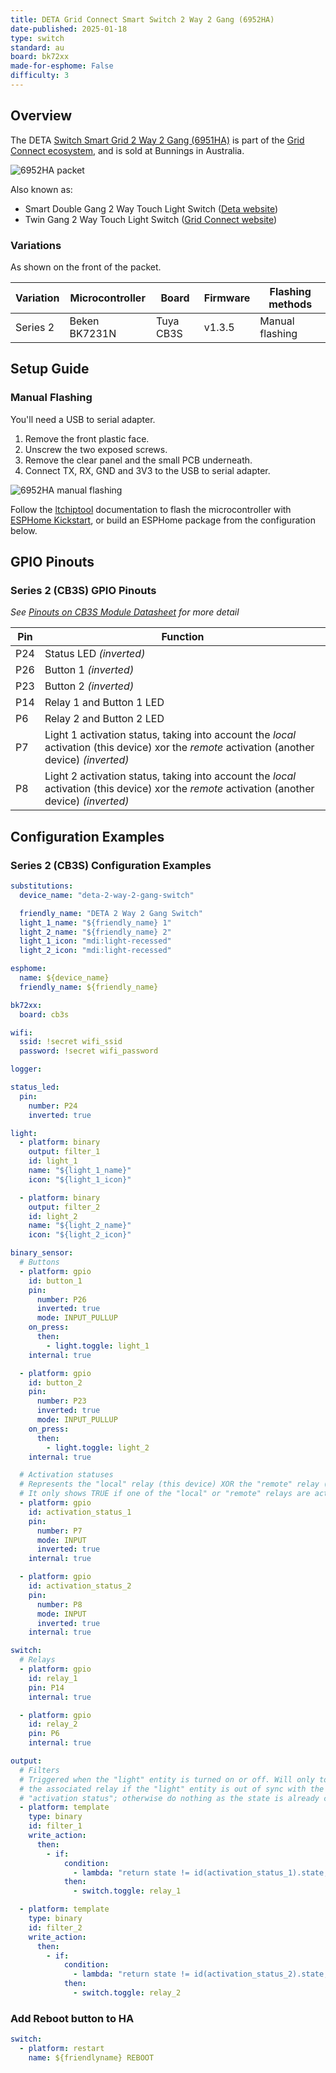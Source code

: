 ```yaml
---
title: DETA Grid Connect Smart Switch 2 Way 2 Gang (6952HA)
date-published: 2025-01-18
type: switch
standard: au
board: bk72xx
made-for-esphome: False
difficulty: 3
---
```


## Overview

The DETA [Switch Smart Grid 2 Way 2 Gang (6951HA)](https://www.bunnings.com.au/deta-switch-smart-grid-2-way-2-gang_p0346911) is part of the [Grid Connect ecosystem](https://grid-connect.com.au/), and is sold at Bunnings in Australia.

![6952HA packet](./6952HA-packet.jpg "DETA 6952HA packet, with 'Series 2' highlighted.")

Also known as:

- Smart Double Gang 2 Way Touch Light Switch ([Deta website](https://detaelectrical.com.au/product/deta-grid-connect-smart-double-gang-2-way-touch-light-switch/))
- Twin Gang 2 Way Touch Light Switch ([Grid Connect website](https://grid-connect.com.au/download/6952ha/))

### Variations

As shown on the front of the packet.

| Variation   | Microcontroller | Board     | Firmware | Flashing methods |
| ----------- | --------------- | --------- | -------- | ---------------- |
| Series 2    | Beken BK7231N   | Tuya CB3S | v1.3.5   | Manual flashing  |

## Setup Guide

### Manual Flashing

You'll need a USB to serial adapter.

1. Remove the front plastic face.
2. Unscrew the two exposed screws.
3. Remove the clear panel and the small PCB underneath.
4. Connect TX, RX, GND and 3V3 to the USB to serial adapter.

![6952HA manual flashing](./6952HA-manual-flashing.jpg "DETA 6952HA board connected to a USB to serial adapter.")

Follow the [ltchiptool](https://github.com/libretiny-eu/ltchiptool) documentation to flash the microcontroller with [ESPHome Kickstart](https://github.com/libretiny-eu/esphome-kickstart/releases), or build an ESPHome package from the configuration below.

## GPIO Pinouts

### Series 2 (CB3S) GPIO Pinouts

_See [Pinouts on CB3S Module Datasheet](https://developer.tuya.com/en/docs/iot/cb3s?id=Kai94mec0s076#title-5-Pin%20definition) for more detail_

| Pin    | Function                                                                          |
| ------ | --------------------------------------------------------------------------------- |
| P24    | Status LED  _(inverted)_ |
| P26    | Button 1 _(inverted)_ |
| P23    | Button 2 _(inverted)_ |
| P14    | Relay 1 and Button 1 LED |
| P6    | Relay 2 and Button 2 LED |
| P7     | Light 1 activation status, taking into account the _local_ activation (this device) xor the _remote_ activation (another device) _(inverted)_     |
| P8     | Light 2 activation status, taking into account the _local_ activation (this device) xor the _remote_ activation (another device) _(inverted)_     |

## Configuration Examples

### Series 2 (CB3S) Configuration Examples

```yaml
substitutions:
  device_name: "deta-2-way-2-gang-switch"

  friendly_name: "DETA 2 Way 2 Gang Switch"
  light_1_name: "${friendly_name} 1"
  light_2_name: "${friendly_name} 2"
  light_1_icon: "mdi:light-recessed"
  light_2_icon: "mdi:light-recessed"

esphome:
  name: ${device_name}
  friendly_name: ${friendly_name}

bk72xx:
  board: cb3s

wifi:
  ssid: !secret wifi_ssid
  password: !secret wifi_password

logger:

status_led:
  pin:
    number: P24
    inverted: true

light:
  - platform: binary
    output: filter_1
    id: light_1
    name: "${light_1_name}"
    icon: "${light_1_icon}"

  - platform: binary
    output: filter_2
    id: light_2
    name: "${light_2_name}"
    icon: "${light_2_icon}"

binary_sensor:
  # Buttons
  - platform: gpio
    id: button_1
    pin:
      number: P26
      inverted: true
      mode: INPUT_PULLUP
    on_press:
      then:
        - light.toggle: light_1
    internal: true

  - platform: gpio
    id: button_2
    pin:
      number: P23
      inverted: true
      mode: INPUT_PULLUP
    on_press:
      then:
        - light.toggle: light_2
    internal: true

  # Activation statuses
  # Represents the "local" relay (this device) XOR the "remote" relay (another device).
  # It only shows TRUE if one of the "local" or "remote" relays are active, but not both.
  - platform: gpio
    id: activation_status_1
    pin:
      number: P7
      mode: INPUT
      inverted: true  
    internal: true

  - platform: gpio
    id: activation_status_2
    pin:
      number: P8
      mode: INPUT
      inverted: true  
    internal: true

switch:
  # Relays
  - platform: gpio
    id: relay_1
    pin: P14
    internal: true

  - platform: gpio
    id: relay_2
    pin: P6
    internal: true

output:
  # Filters
  # Triggered when the "light" entity is turned on or off. Will only toggle
  # the associated relay if the "light" entity is out of sync with the
  # "activation status"; otherwise do nothing as the state is already correct.Z
  - platform: template
    type: binary
    id: filter_1
    write_action:
      then:
        - if:
            condition:
              - lambda: "return state != id(activation_status_1).state;"
            then:
              - switch.toggle: relay_1

  - platform: template
    type: binary
    id: filter_2
    write_action:
      then:
        - if:
            condition:
              - lambda: "return state != id(activation_status_2).state;"
            then:
              - switch.toggle: relay_2
```

### Add Reboot button to HA

```yaml
switch:
  - platform: restart
    name: ${friendlyname} REBOOT
```
